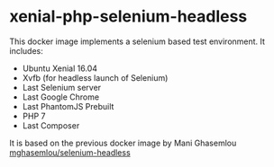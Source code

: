 # xenial-php-selenium-headless

This docker image implements a selenium based test environment. It includes:  
* Ubuntu Xenial 16.04
* Xvfb (for headless launch of Selenium)
* Last Selenium server
* Last Google Chrome
* Last PhantomJS Prebuilt
* PHP 7
* Last Composer

It is based on the previous docker image by Mani Ghasemlou [mghasemlou/selenium-headless](https://hub.docker.com/r/mghasemlou/selenium-headless/)
